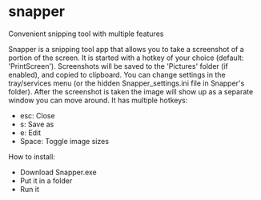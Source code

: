 # snapper
Convenient snipping tool with multiple features

Snapper is a snipping tool app that allows you to take a screenshot of a portion of the screen. It is started with a hotkey of your choice (default: 'PrintScreen'). Screenshots will be saved to the 'Pictures' folder (if enabled), and copied to clipboard. You can change settings in the tray/services menu (or the hidden Snapper_settings.ini file in Snapper's folder). After the screenshot is taken the image will show up as a separate window you can move around. It has multiple hotkeys:
- esc: Close
- s: Save as
- e: Edit
- Space: Toggle image sizes

How to install:
- Download Snapper.exe
- Put it in a folder
- Run it
